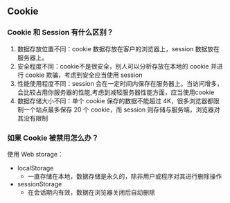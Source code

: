 ## Cookie

### Cookie 和 Session 有什么区别？

1. 数据存放位置不同：cookie 数据存放在客户的浏览器上，session 数据放在服务器上。
2. 安全程度不同：cookie不是很安全，别人可以分析存放在本地的 cookie 并进行 cookie 欺骗，考虑到安全应当使用 session
3. 性能使用程度不同：session 会在一定时间内保存在服务器上。当访问增多，会比较占用你服务器的性能,考虑到减轻服务器性能方面，应当使用cookie
4. 数据存储大小不同：单个 cookie 保存的数据不能超过 4K，很多浏览器都限制一个站点最多保存 20 个 cookie，而 session 则存储与服务端，浏览器对其没有限制

### 如果 Cookie 被禁用怎么办？

使用 Web storage：

- localStorage
    - 一直存储在本地，数据存储是永久的，除非用户或程序对其进行删除操作
- sessionStorage
    - 在会话期内有效，数据在浏览器关闭后自动删除
